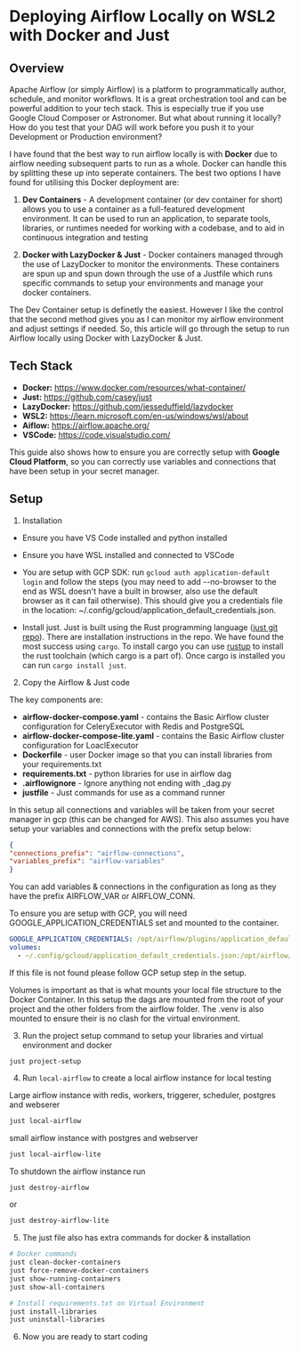 # Deploying Airflow Locally on WSL2 with Docker and Just

## Overview

Apache Airflow (or simply Airflow) is a platform to programmatically author, schedule, and monitor workflows. It is a great orchestration tool and can be powerful addition to your tech stack. This is especially true if you use Google Cloud Composer or Astronomer. But what about running it locally? How do you test that your DAG will work before you push it to your Development or Production environment?

I have found that the best way to run airflow locally is with **Docker** due to airflow needing subsequent parts to run as a whole. Docker can handle this by splitting these up into seperate containers. The best two options I have found for utilising this Docker deployment are:

1. **Dev Containers** - A development container (or dev container for short) allows you to use a container as a full-featured development environment. It can be used to run an application, to separate tools, libraries, or runtimes needed for working with a codebase, and to aid in continuous integration and testing

2. **Docker with LazyDocker & Just** - Docker containers managed through the use of LazyDocker to monitor the environments. These containers are spun up and spun down through the use of a Justfile which runs specific commands to setup your environments and manage your docker containers.

The Dev Container setup is definetly the easiest. However I like the control that the second method gives you as I can monitor my airflow environment and adjust settings if needed. So, this article will go through the setup to run Airflow locally using Docker with LazyDocker & Just.

## Tech Stack

* **Docker:** https://www.docker.com/resources/what-container/
* **Just:** https://github.com/casey/just
* **LazyDocker:** https://github.com/jesseduffield/lazydocker
* **WSL2:** https://learn.microsoft.com/en-us/windows/wsl/about
* **Aiflow:** https://airflow.apache.org/
* **VSCode:** https://code.visualstudio.com/

This guide also shows how to ensure you are correctly setup with **Google Cloud Platform**, so you can correctly use variables and connections that have been setup in your secret manager.

## Setup

1. Installation

* Ensure you have VS Code installed and python installed
  
* Ensure you have WSL installed and connected to VSCode
  
* You are setup with GCP SDK: run `gcloud auth application-default login` and follow the steps (you may need to add --no-browser to the end as WSL doesn't have a built in browser, also use the default browser as it can fail otherwise).
This should give you a credentials file in the location: ~/.config/gcloud/application_default_credentials.json.

* Install just. Just is built using the Rust programming language ([just git repo](https://github.com/casey/just)).
There are installation instructions in the repo. We have found the most success using `cargo`.
To install cargo you can use [rustup](https://rustup.rs/) to install the rust toolchain
(which cargo is a part of). Once cargo is installed you can run `cargo install just`.

2. Copy the Airflow & Just code

The key components are:

* **airflow-docker-compose.yaml** - contains the Basic Airflow cluster configuration for CeleryExecutor with Redis and PostgreSQL
* **airflow-docker-compose-lite.yaml** - contains the Basic Airflow cluster configuration for LoaclExecutor
* **Dockerfile** - user Docker image so that you can install libraries from your requirements.txt
* **requirements.txt** - python libraries for use in airflow dag 
* **.airflowignore** - Ignore anything not ending with _dag.py
* **justfile** - Just commands for use as a command runner

In this setup all connections and variables will be taken from your secret manager in gcp (this can be changed for AWS). This also assumes you have setup your variables and connections with the prefix setup below:

```json
{
"connections_prefix": "airflow-connections", 
"variables_prefix": "airflow-variables"
}
```
You can add variables & connections in the configuration as long as they have the prefix AIRFLOW_VAR or AIRFLOW_CONN.

To ensure you are setup with GCP, you will need GOOGLE_APPLICATION_CREDENTIALS set and mounted to the container.

```yaml
GOOGLE_APPLICATION_CREDENTIALS: /opt/airflow/plugins/application_default_credentials.json
volumes:
  - ~/.config/gcloud/application_default_credentials.json:/opt/airflow/plugins/application_default_credentials.json:rw
```

If this file is not found please follow GCP setup step in the setup.

Volumes is important as that is what mounts your local file structure to the Docker Container. In this setup the dags are mounted from the root of your project and the other folders from the airflow folder. The .venv is also mounted to ensure their is no clash for the virtual environment.


3. Run the project setup command to setup your libraries and virtual environment and docker

```
just project-setup
```

4. Run `local-airflow` to create a local airflow instance for local testing

Large airflow instance with redis, workers, triggerer, scheduler, postgres and webserer
```bash
just local-airflow
```
small airflow instance with postgres and webserver
```bash
just local-airflow-lite
```

To shutdown the airflow instance run
```bash
just destroy-airflow
```
or
```bash
just destroy-airflow-lite
```

5. The just file also has extra commands for docker & installation
```bash
# Docker commands
just clean-docker-containers
just force-remove-docker-containers
just show-running-containers
just show-all-containers

# Install requirements.txt on Virtual Environment
just install-libraries
just uninstall-libraries
```

6. Now you are ready to start coding
